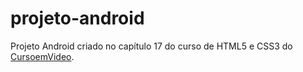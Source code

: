 # projeto-android

Projeto Android criado no capítulo 17 do curso de HTML5 e CSS3 do <a href="https://github.com/gustavoguanabara" target="_blank">CursoemVideo</a>.
